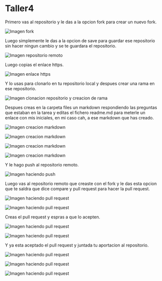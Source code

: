 # Taller4

  Primero vas al repositorio y le das a la opcion fork para crear un nuevo fork.

![Imagen fork](/23.png)

  Luego simplemente le das a la opcion de save para guardar ese repositorio sin hacer ningun cambio y se te guardara el repositorio.
 
![Imagen repositorio remoto](/24.png)

  Luego copias el enlace https.

![Imagen enlace https](/15.png)

  Y lo usas para clonarlo en tu repositorio local y despues crear una rama en ese repositorio.

![Imagen clonacion repositorio y creacion de rama](/16.png)

  Despues creas en la carpeta files un markdown respondiendo las preguntas que estaban en la tarea y editas el fichero readme.md para meterle un enlace con mis iniciales, en mi caso cah, a ese markdown que has creado.

![Imagen creacion markdown](/17.png)

![Imagen creacion markdown](/19.png)

![Imagen creacion markdown](/25.png)

![Imagen creacion markdown](/26.png)

  Y le hago push al repositorio remoto.

![Imagen haciendo push](/18.png)

  Luego vas al repositorio remoto que creaste con el fork y le das esta opcion que te saldra que dice compare y pull request para hacer la pull request.

![Imagen haciendo pull request](/14.png)

![Imagen haciendo pull request](/20.png)

  Creas el pull request y espras a que lo acepten.

![Imagen haciendo pull request](/21.png)

![Imagen haciendo pull request](/22.png)

  Y ya esta aceptado el pull request y juntada tu aportacion al repositorio.

![Imagen haciendo pull request](/27.png)

![Imagen haciendo pull request](/28.png)

![Imagen haciendo pull request](/29.png)
